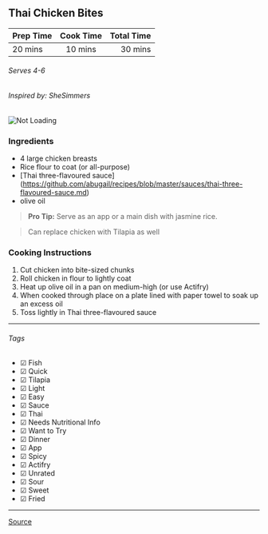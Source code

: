 ## Thai Chicken Bites

| Prep Time  | Cook Time    | Total Time  |
| ---------- |:------------:| -----------:|
| 20 mins    | 10 mins      | 30 mins     |


###### Serves 4-6
###### Inspired by: SheSimmers

![Not Loading](http://i.imgur.com/NPwXcz9l.jpg)

### Ingredients

* 4 large chicken breasts
* Rice flour to coat (or all-purpose)
* [Thai three-flavoured sauce] (https://github.com/abugail/recipes/blob/master/sauces/thai-three-flavoured-sauce.md)
* olive oil


> **Pro Tip:** Serve as an app or a main dish with jasmine rice.

> Can replace chicken with Tilapia as well

### Cooking Instructions

1. Cut chicken into bite-sized chunks
2. Roll chicken in flour to lightly coat
3. Heat up olive oil in a pan on medium-high (or use Actifry)
4. When cooked through place on a plate lined with paper towel to soak up an excess oil 
5. Toss lightly in Thai three-flavoured sauce


---

###### Tags
- ☑ Fish
- ☑ Quick
- ☑ Tilapia
- ☑ Light
- ☑ Easy
- ☑ Sauce
- ☑ Thai
- ☑ Needs Nutritional Info
- ☑ Want to Try
- ☑ Dinner
- ☑ App
- ☑ Spicy
- ☑ Actifry
- ☑ Unrated
- ☑ Sour
- ☑ Sweet
- ☑ Fried

---

[Source](http://shesimmers.com/2011/03/thai-three-flavored-sauce-newbie.html)

